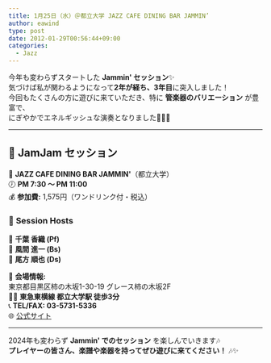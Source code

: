 ```yaml
---
title: 1月25日（水）＠都立大学 JAZZ CAFE DINING BAR JAMMIN’
author: eawind
type: post
date: 2012-01-29T00:56:44+09:00
categories:
  - Jazz
---
```

今年も変わらずスタートした **Jammin' セッション**✨  
気づけば私が関わるようになって**2年が経ち、3年目**に突入しました！  
今回もたくさんの方に遊びに来ていただき、特に **管楽器のバリエーション** が豊富で、  
にぎやかでエネルギッシュな演奏となりました🎺🎷🎶  

---

## 🎼 **JamJam セッション**  

📍 **JAZZ CAFE DINING BAR JAMMIN'**（都立大学）  
🕖 **PM 7:30 〜 PM 11:00**  
💰 **参加費:** 1,575円（ワンドリンク付・税込）  

### 🎵 **Session Hosts**  
🎹 **千葉 香織 (Pf)**  
🎻 **風間 進一 (Bs)**  
🥁 **尾方 順也 (Ds)**  

📍 **会場情報:**  
東京都目黒区柿の木坂1-30-19 グレース柿の木坂2F  
🚶‍♂️ **東急東横線 都立大学駅 徒歩3分**  
📞 **TEL/FAX: 03-5731-5336**  
🌐 [公式サイト](http://www17.ocn.ne.jp/~jammin/index.htm)  

---

2024年も変わらず **Jammin' でのセッション** を楽しんでいきます🎶  
**プレイヤーの皆さん、楽譜や楽器を持ってぜひ遊びに来てください！** 🎶✨  
